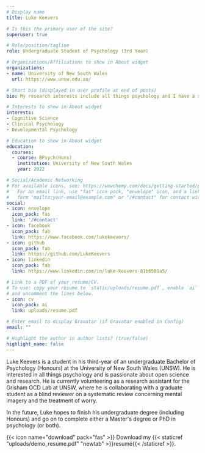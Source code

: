 ```yaml
---
# Display name
title: Luke Keevers

# Is this the primary user of the site?
superuser: true

# Role/position/tagline
role: Undergraduate Student of Psychology (3rd Year)

# Organizations/Affiliations to show in About widget
organizations:
- name: University of New South Wales
  url: https://www.unsw.edu.au/

# Short bio (displayed in user profile at end of posts)
bio: My research interests include all things psychology and I have a strong passion for open science. 

# Interests to show in About widget
interests:
- Cognitive Science
- Clinical Psychology
- Developmental Psychology

# Education to show in About widget
education:
  courses:
  - course: BPsych(Hons)
    institution: University of New South Wales
    year: 2022

# Social/Academic Networking
# For available icons, see: https://wowchemy.com/docs/getting-started/page-builder/#icons
#   For an email link, use "fas" icon pack, "envelope" icon, and a link in the
#   form "mailto:your-email@example.com" or "/#contact" for contact widget.
social:
- icon: envelope
  icon_pack: fas
  link: '/#contact'
- icon: facebook
  icon_pack: fab
  link: https://www.facebook.com/lukekeevers/
- icon: github
  icon_pack: fab
  link: https://github.com/LukeKeevers
- icon: linkedin
  icon_pack: fab
  link: https://www.linkedin.com/in/luke-keevers-81b6501a5/

# Link to a PDF of your resume/CV.
# To use: copy your resume to `static/uploads/resume.pdf`, enable `ai` icons in `params.toml`, 
# and uncomment the lines below.
- icon: cv
  icon_pack: ai
  link: uploads/resume.pdf

# Enter email to display Gravatar (if Gravatar enabled in Config)
email: ""

# Highlight the author in author lists? (true/false)
highlight_name: false
---
```


Luke Keevers is a student in his third-year of an undergraduate Bachelor of Psychology (Honours) at the University of New South Wales (UNSW). He is interested in all things psychology and is passionate about open science and research. He is currently volunteering as a research assistant for the Grisham OCD Lab at UNSW, where he is collaborating with a graduate student as a blind reviewer on a systematic review concerning mental imagery and the treatment of worry.

In the future, Luke hopes to finish his undergraduate degree (including Honours) and go on to complete either a Master's degree or PhD in psychology (or both). 

{{< icon name="download" pack="fas" >}} Download my {{< staticref "uploads/demo_resume.pdf" "newtab" >}}resumé{{< /staticref >}}.
